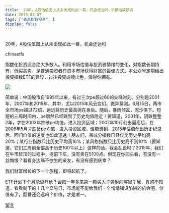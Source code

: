 ```yaml
---
title:  20年，A股估值图上从未出现如此一幕，机会还远吗-长赢指数投资
date: 2015-07-07
tags: ["长赢指数投资", ]
display: false
---
```



## 



20年，A股估值图上从未出现如此一幕，机会还远吗




chinaetfs




指数化投资适合绝大多数人。利用市场估值与投资者情绪的变化，对指数长期持有，低买高卖，是普通投资者在资本市场获得财富的最佳方式。本公众号定期给出投资指数ETF的建议，过往投资成绩出色，值得你拥有。


<img data-s="300,640" data-type="jpeg" src="http://mmbiz.qpic.cn/mmbiz/SEPick5M9xjNR5P5IFiadYeOc7lKFvsYLIX9nPlvrdB5ZRiaMOns9yuzBGsED2J1NReKO5POA05HPZziaS3ibVUtF8w/0?wx_fmt=jpeg" data-ratio="0.6462450592885376" data-w=""/>





简单说：中国股市自1995年以来，有过三次pe超过60的尖峰时刻。分别是2001年，2007年和2015年。其中，尤以2015年风云变幻、诡异莫测。6月15日，两市全市场pe超过72倍，远远将历史最高抛在身后。随后，暴雨倾盆，泥沙俱下。短短的三周时间内，pe居然已经跌到了历史均值附近！要知道，2001年，阴跌整整2年，才在2003年跌破pe均值，进入投资区域；2007年10月创出最高后，在2008年5月才跌破pe均值，进入投资区域。谁能想到，2015年估值创出历史纪录后，回归价值的速度也如此迅速！朋友们，某成分指数已经仅比历史平均高20%；某行业指数只比历史平均高16%；某风格指数只比历史高不到10%（要知道，它们三周前全部高于历史100%以上）这样的话，我会乱说吗？2015年，我们在牛市赶顶的过程中，提前下车，没有卖在5100点。但现在你回头看，有没有一丝悔恨？看看身边痛不欲生的亲友，有没有感到庆幸？



我们财富增长的下一个旅程，即将起航了。





ETF计划下个月能否开枪？会把一年多来第一颗买入子弹射向哪里？我，真的不知道。看看剩下的十几个交易日，市场能不能给我们一个悄悄铺设陷阱的机会吧。价值有了，翻番还会远吗？价值，才是唯一。









[留言](javascript:;)